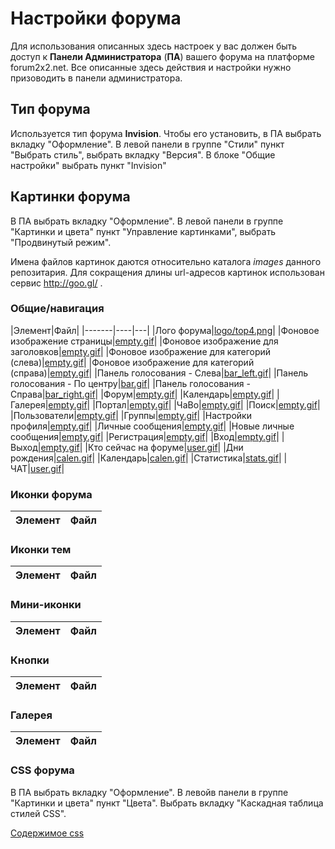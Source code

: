 # Настройки форума

Для использования описанных здесь настроек у вас должен быть доступ к **Панели Администратора** (**ПА**) вашего форума 
на платформе forum2x2.net. Все описанные здесь действия и настройки нужно призоводить в панели администратора.

## Тип форума

Используется тип форума **Invision**. Чтобы его установить, в ПА выбрать вкладку "Оформление". 
В левой панели в группе "Стили" пункт "Выбрать стиль", выбрать вкладку "Версия". 
В блоке "Общие настройки" выбрать пункт "Invision"

## Картинки форума

В ПА выбрать вкладку "Оформление". 
В левой панели в группе "Картинки и цвета" пункт "Управление картинками", выбрать "Продвинутый режим".

Имена файлов картинок даются относительно каталога *images* данного репозитария. Для сокращения длины url-адресов картинок использован сервис http://goo.gl/ . 

### Общие/навигация

|Элемент|Файл|
|-------|----|---|
|Лого форума|[logo/top4.png](http://goo.gl/DYgJSW)|
|Фоновое изображение страницы|[empty.gif](http://goo.gl/EV0NBP)|
|Фоновое изображение для заголовков|[empty.gif](http://goo.gl/EV0NBP)|
|Фоновое изображение для категорий (слева)|[empty.gif](http://goo.gl/EV0NBP)|
|Фоновое изображение для категорий (справа)|[empty.gif](http://goo.gl/EV0NBP)|
|Панель голосования - Cлева|[bar_left.gif](http://goo.gl/xVqAcC)|
|Панель голосования - По центру|[bar.gif](http://goo.gl/iNmWU9)|
|Панель голосования - Справа|[bar_right.gif](http://goo.gl/AqNBVb)|
|Форум|[empty.gif](http://goo.gl/EV0NBP)|
|Календарь|[empty.gif](http://goo.gl/EV0NBP)|
|Галерея|[empty.gif](http://goo.gl/EV0NBP)|
|Портал|[empty.gif](http://goo.gl/EV0NBP)|
|ЧаВо|[empty.gif](http://goo.gl/EV0NBP)|
|Поиск|[empty.gif](http://goo.gl/EV0NBP)|
|Пользователи|[empty.gif](http://goo.gl/EV0NBP)|
|Группы|[empty.gif](http://goo.gl/EV0NBP)|
|Настройки профиля|[empty.gif](http://goo.gl/EV0NBP)|
|Личные сообщения|[empty.gif](http://goo.gl/EV0NBP)|
|Новые личные сообщения|[empty.gif](http://goo.gl/EV0NBP)|
|Регистрация|[empty.gif](http://goo.gl/EV0NBP)|
|Вход|[empty.gif](http://goo.gl/EV0NBP)|
|Выход|[empty.gif](http://goo.gl/EV0NBP)|
|Кто сейчас на форуме|[user.gif](http://goo.gl/SldGNB)|
|Дни рождения|[calen.gif](http://goo.gl/M8erQk)|
|Календарь|[calen.gif](http://goo.gl/M8erQk)|
|Статистика|[stats.gif](http://goo.gl/tCg4GM)|
|ЧАТ|[user.gif](http://goo.gl/SldGNB)|

### Иконки форума

|Элемент|Файл|
|-------|----|

### Иконки тем

|Элемент|Файл|
|-------|----|

### Мини-иконки

|Элемент|Файл|
|-------|----|

### Кнопки

|Элемент|Файл|
|-------|----|

### Галерея

|Элемент|Файл|
|-------|----|

### CSS форума

В ПА выбрать вкладку "Оформление". В левойв панели в группе "Картинки и цвета" пункт "Цвета". Выбрать вкладку "Каскадная таблица стилей CSS".

[Содержимое css](https://github.com/clan-wot/forum2x2.net/blob/master/forum.css)
